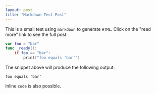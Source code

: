 ```yaml
---
layout: post
title: "Markdown Test Post"
---
```


This is a small test using `markdown` to generate `HTML`.
Click on the "read more" link to see the full post.

<!--more-->

```swift
var foo = "bar"
func _ready():
    if foo == "bar":
        print("foo equals 'bar'")
```

The snippet above will produce the following output:

```
foo equals 'bar'
```

Inline `code` is also possible.
